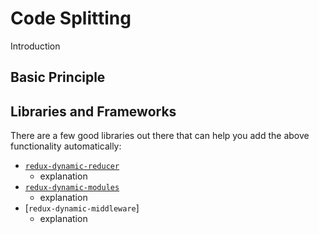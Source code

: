 # Code Splitting
Introduction

## Basic Principle

## Libraries and Frameworks
There are a few good libraries out there that can help you add the above functionality automatically:
 * [`redux-dynamic-reducer`](https://github.com/ioof-holdings/redux-dynamic-reducer)
    * explanation
* [`redux-dynamic-modules`](https://github.com/Microsoft/redux-dynamic-modules)
    * explanation
* [`redux-dynamic-middleware`]
    * explanation
